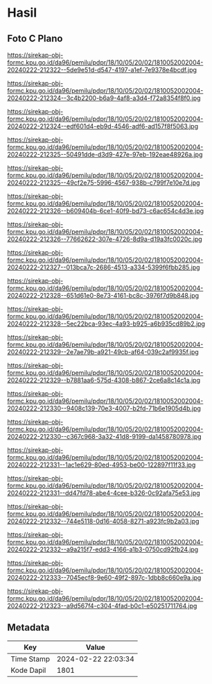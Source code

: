 # Hasil

## Foto C Plano

https://sirekap-obj-formc.kpu.go.id/da96/pemilu/pdpr/18/10/05/20/02/1810052002004-20240222-212322--5de9e51d-d547-4197-a1ef-7e9378e4bcdf.jpg

https://sirekap-obj-formc.kpu.go.id/da96/pemilu/pdpr/18/10/05/20/02/1810052002004-20240222-212324--3c4b2200-b6a9-4af8-a3d4-f72a8354f8f0.jpg

https://sirekap-obj-formc.kpu.go.id/da96/pemilu/pdpr/18/10/05/20/02/1810052002004-20240222-212324--edf601d4-eb9d-4546-adf6-ad157f8f5063.jpg

https://sirekap-obj-formc.kpu.go.id/da96/pemilu/pdpr/18/10/05/20/02/1810052002004-20240222-212325--50491dde-d3d9-427e-97eb-192eae48926a.jpg

https://sirekap-obj-formc.kpu.go.id/da96/pemilu/pdpr/18/10/05/20/02/1810052002004-20240222-212325--49cf2e75-5996-4567-938b-c799f7e10e7d.jpg

https://sirekap-obj-formc.kpu.go.id/da96/pemilu/pdpr/18/10/05/20/02/1810052002004-20240222-212326--b609404b-6ce1-40f9-bd73-c6ac654c4d3e.jpg

https://sirekap-obj-formc.kpu.go.id/da96/pemilu/pdpr/18/10/05/20/02/1810052002004-20240222-212326--77662622-307e-4726-8d9a-d19a3fc0020c.jpg

https://sirekap-obj-formc.kpu.go.id/da96/pemilu/pdpr/18/10/05/20/02/1810052002004-20240222-212327--013bca7c-2686-4513-a334-5399f6fbb285.jpg

https://sirekap-obj-formc.kpu.go.id/da96/pemilu/pdpr/18/10/05/20/02/1810052002004-20240222-212328--651d61e0-8e73-4161-bc8c-3976f7d9b848.jpg

https://sirekap-obj-formc.kpu.go.id/da96/pemilu/pdpr/18/10/05/20/02/1810052002004-20240222-212328--5ec22bca-93ec-4a93-b925-a6b935cd89b2.jpg

https://sirekap-obj-formc.kpu.go.id/da96/pemilu/pdpr/18/10/05/20/02/1810052002004-20240222-212329--2e7ae79b-a921-49cb-af64-039c2af9935f.jpg

https://sirekap-obj-formc.kpu.go.id/da96/pemilu/pdpr/18/10/05/20/02/1810052002004-20240222-212329--b7881aa6-575d-4308-b867-2ce6a8c14c1a.jpg

https://sirekap-obj-formc.kpu.go.id/da96/pemilu/pdpr/18/10/05/20/02/1810052002004-20240222-212330--9408c139-70e3-4007-b2fd-71b6e1905d4b.jpg

https://sirekap-obj-formc.kpu.go.id/da96/pemilu/pdpr/18/10/05/20/02/1810052002004-20240222-212330--c367c968-3a32-41d8-9199-da1458780978.jpg

https://sirekap-obj-formc.kpu.go.id/da96/pemilu/pdpr/18/10/05/20/02/1810052002004-20240222-212331--1ac1e629-80ed-4953-be00-122897f11f33.jpg

https://sirekap-obj-formc.kpu.go.id/da96/pemilu/pdpr/18/10/05/20/02/1810052002004-20240222-212331--dd47fd78-abe4-4cee-b326-0c92afa75e53.jpg

https://sirekap-obj-formc.kpu.go.id/da96/pemilu/pdpr/18/10/05/20/02/1810052002004-20240222-212332--744e5118-0d16-4058-8271-a923fc9b2a03.jpg

https://sirekap-obj-formc.kpu.go.id/da96/pemilu/pdpr/18/10/05/20/02/1810052002004-20240222-212332--a9a215f7-edd3-4166-a1b3-0750cd92fb24.jpg

https://sirekap-obj-formc.kpu.go.id/da96/pemilu/pdpr/18/10/05/20/02/1810052002004-20240222-212333--7045ecf8-9e60-49f2-897c-1dbb8c660e9a.jpg

https://sirekap-obj-formc.kpu.go.id/da96/pemilu/pdpr/18/10/05/20/02/1810052002004-20240222-212323--a9d567f4-c304-4fad-b0c1-e50251711764.jpg


## Metadata

| Key        | Value               |
| ---------- | ------------------- |
| Time Stamp | 2024-02-22 22:03:34 |
| Kode Dapil | 1801                |



